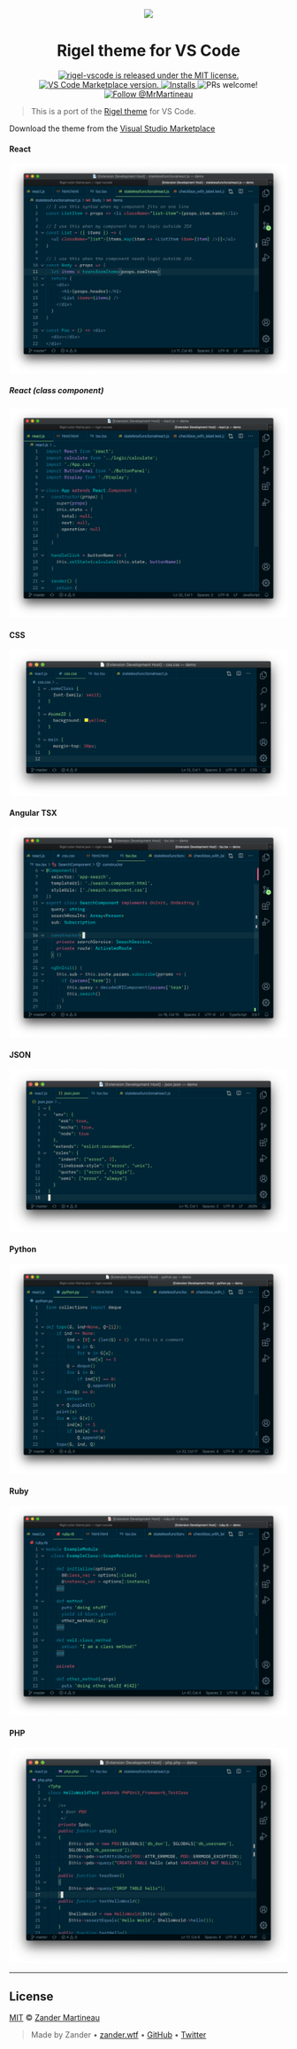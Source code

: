 <div align="center">
  <img
    src="https://user-images.githubusercontent.com/12150276/62868142-d9a16100-bd0c-11e9-8d25-9e28afa6df37.png"
    width="640"
  />

  <h1>Rigel theme for VS Code</h1>

  <p>
    <a
      href="https://github.com/MrMartineau/rigel-vscode/blob/master/LICENSE"
    >
      <img
        src="https://img.shields.io/badge/license-MIT-blue.svg"
        alt="rigel-vscode is released under the MIT license."
      />
    </a>
    <a href="https://marketplace.visualstudio.com/items?itemName=mrmartineau.rigel-vscode">
      <img
        src="https://vsmarketplacebadges.dev/version-short/mrmartineau.rigel-vscode.svg"
        alt="VS Code Marketplace version."
      />
    </a>
    <a
      href="https://marketplace.visualstudio.com/items?itemName=mrmartineau.rigel-vscode"
    >
      <img
        src="https://vsmarketplacebadges.dev/installs-short/mrmartineau.rigel-vscode.svg"
        alt="Installs"
      />
    </a>
    <img
      src="https://img.shields.io/badge/PRs-welcome-brightgreen.svg"
      alt="PRs welcome!"
    />
    <a href="https://twitter.com/intent/follow?screen_name=MrMartineau">
      <img
        src="https://img.shields.io/twitter/follow/MrMartineau.svg?label=Follow%20@MrMartineau"
        alt="Follow @MrMartineau"
      />
    </a>
  </p>
</div>

> This is a port of the [Rigel theme](https://rigel.netlify.app/) for VS Code.

Download the theme from the [Visual Studio Marketplace](https://marketplace.visualstudio.com/items?itemName=mrmartineau.rigel-vscode)

#### React

![](https://github.com/mrmartineau/rigel-vscode/raw/main/assets/react-js.png)

##### React (class component)

![](https://github.com/mrmartineau/rigel-vscode/raw/main/assets/react-class-js.png)

#### CSS

![](https://github.com/mrmartineau/rigel-vscode/raw/main/assets/css.png)

#### Angular TSX

![](https://github.com/mrmartineau/rigel-vscode/raw/main/assets/angular-tsx.png)

#### JSON

![](https://github.com/mrmartineau/rigel-vscode/raw/main/assets/json.png)

#### Python

![](https://github.com/mrmartineau/rigel-vscode/raw/main/assets/python.png)

#### Ruby

![](https://github.com/mrmartineau/rigel-vscode/raw/main/assets/ruby.png)

#### PHP

![](https://github.com/mrmartineau/rigel-vscode/raw/main/assets/php.png)

---

## License

[MIT](https://choosealicense.com/licenses/mit/) © [Zander Martineau](https://zander.wtf)

> Made by Zander • [zander.wtf](https://zander.wtf) • [GitHub](https://github.com/mrmartineau/) • [Twitter](https://twitter.com/mrmartineau/)
